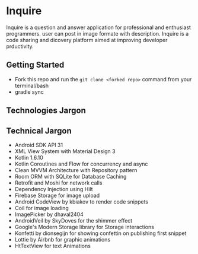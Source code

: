 # Inquire
Inquire is a question and answer application for professional and enthusiast programmers. 
user can post in image formate with description.
Inquire is a code sharing and dicovery platform aimed at improving developer prductivity.

## Getting Started
-   Fork this repo and run the `git clone <forked repo>` command from your terminal/bash
-   gradle sync

## Technologies Jargon

## Technical Jargon
- Android SDK API 31
- XML View System with Material Design 3
- Kotlin 1.6.10
- Kotlin Coroutines and Flow for concurrency and async
- Clean MVVM Architecture with Repository pattern
- Room ORM with SQLite for Database Caching
- Retrofit and Moshi for network calls
- Dependency Injection using Hilt
- Firebase Storage for image upload
- Android CodeView by kbiakov to render code snippets
- Coil for image loading
- ImagePicker by dhaval2404
- AndroidVeil by SkyDoves for the shimmer effect
- Google's Modern Storage library for Storage interactions
- Konfetti by dionsegijn for showing confettin on publishing first snippet
- Lottie by Airbnb for graphic animations
- HtTextView for text Animations


